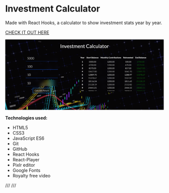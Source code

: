 # Investment Calculator

Made with React Hooks, a calculator to show investment stats year by year.

[CHECK IT OUT HERE ](https://kasjanhinc.github.io/Investment-Calculator/)

![Investment Calculator](./screenshots/cover.png)

**Technologies used:**

- HTML5
- CSS3
- JavaScript ES6
- Git
- GitHub
- React Hooks
- React-Player
- Pixlr editor
- Google Fonts
- Royalty free video


///
///